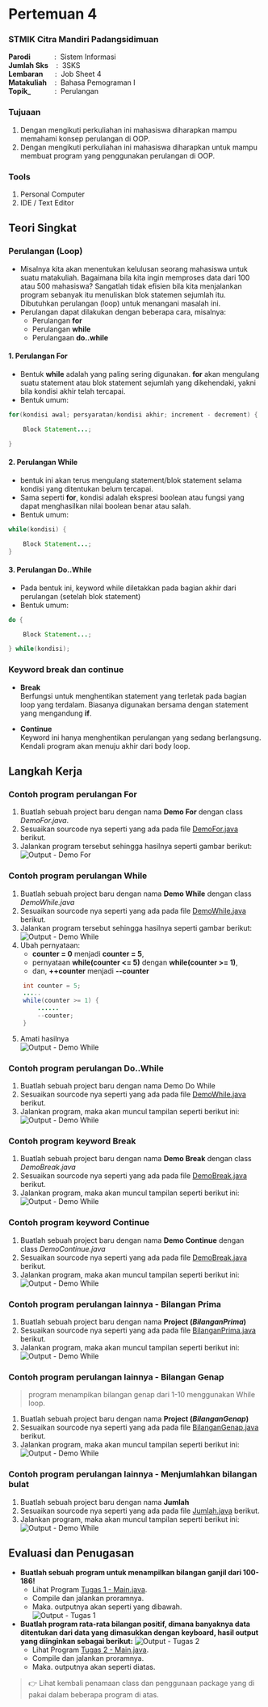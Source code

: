 # Pertemuan 4

### STMIK Citra Mandiri Padangsidimuan

**Parodi**&nbsp;&nbsp;&nbsp;&nbsp;&nbsp;&nbsp;&nbsp;&nbsp;&nbsp;&nbsp;&nbsp;&nbsp;:&nbsp;&nbsp;Sistem Informasi <br>
**Jumlah Sks**&nbsp;&nbsp;&nbsp;&nbsp;:&nbsp;&nbsp;3SKS <br>
**Lembaran**&nbsp;&nbsp;&nbsp;&nbsp;&nbsp;&nbsp;:&nbsp;&nbsp;Job Sheet 4 <br>
**Matakuliah**&nbsp;&nbsp;&nbsp;&nbsp;:&nbsp;&nbsp;Bahasa Pemograman I <br>
**Topik_**&nbsp;&nbsp;&nbsp;&nbsp;&nbsp;&nbsp;&nbsp;&nbsp;&nbsp;&nbsp;&nbsp;&nbsp;:&nbsp;&nbsp;Perulangan
### Tujuaan

1. Dengan mengikuti perkuliahan ini mahasiswa diharapkan mampu memahami konsep perulangan di OOP.
2. Dengan mengikuti perkuliahan ini mahasiswa diharapkan untuk mampu membuat program yang penggunakan perulangan di OOP.

### Tools

1. Personal Computer
2. IDE / Text Editor 

## Teori Singkat

### Perulangan (Loop)

- Misalnya kita akan menentukan kelulusan seorang mahasiswa untuk suatu matakuliah. Bagaimana bila kita ingin memproses data dari 100 atau 500 mahasiswa? Sangatlah tidak efisien bila kita menjalankan program sebanyak itu menuliskan blok statemen sejumlah itu. Dibutuhkan perulangan (loop) untuk menangani masalah ini.
- Perulangan dapat dilakukan dengan beberapa cara, misalnya:
	- Perulangan **for**
	- Perulangan **while**
	- Perulangaan **do..while**

#### 1. Perulangan **For**

- Bentuk **while** adalah yang paling sering digunakan. **for** akan mengulang suatu statement atau blok statement sejumlah yang dikehendaki, yakni bila kondisi akhir telah tercapai.
- Bentuk umum:
```java
for(kondisi awal; persyaratan/kondisi akhir; increment - decrement) {

	Block Statement...;

}
```

#### 2. Perulangan **While**

- bentuk ini akan terus mengulang statement/blok statement selama kondisi yang ditentukan belum tercapai.
- Sama seperti **for**, kondisi adalah ekspresi boolean atau fungsi yang dapat menghasilkan nilai boolean benar atau salah.
- Bentuk umum:
```java
while(kondisi) {

	Block Statement...;
}
```

#### 3. Perulangan **Do..While**

- Pada bentuk ini, keyword while diletakkan pada bagian akhir dari perulangan (setelah blok statement)
- Bentuk umum:
```java
do {

	Block Statement...;

} while(kondisi);
```

### Keyword **break** dan **continue**

- **Break** <br>
Berfungsi untuk menghentikan statement yang terletak pada bagian loop yang terdalam. Biasanya digunakan bersama dengan statement yang mengandung **if**.

- **Continue** <br> 
Keyword ini hanya menghentikan perulangan yang sedang berlangsung. Kendali program akan menuju akhir dari body loop.

## Langkah Kerja

### Contoh program perulangan For

1. Buatlah sebuah project baru dengan nama **Demo For** dengan class *DemoFor.java*.
2. Sesuaikan sourcode nya seperti yang ada pada file [DemoFor.java](https://github.com/Fajar-ab/Pemograman-Dasar-JAVA-SCM/blob/master/Pertemuan%2004/Demo%20For/src/demofor/DemoFor.java "Buka Github") berikut.
3. Jalankan program tersebut sehingga hasilnya seperti gambar berikut: <br>
![Output - Demo For](https://github.com/Fajar-ab/Pemograman-Dasar-JAVA-SCM/blob/master/Image/%23P04%20-%2001.png "Output - Demo For")

### Contoh program perulangan While

1. Buatlah sebuah project baru dengan nama **Demo While** dengan class *DemoWhile.java*
2. Sesuaikan sourcode nya seperti yang ada pada file [DemoWhile.java](https://github.com/Fajar-ab/Pemograman-Dasar-JAVA-SCM/blob/master/Pertemuan%2004/Demo%20While/src/demowhile/DemoWhile.java "Buka Github") berikut.
3. Jalankan program tersebut sehingga hasilnya seperti gambar berikut: <br>
![Output - Demo While](https://github.com/Fajar-ab/Pemograman-Dasar-JAVA-SCM/blob/master/Image/%23P04%20-%2002.png "Output - Demo While #1")
4. Ubah pernyataan: <br>
	- **counter = 0** menjadi **counter = 5**, 
	- pernyataan **while(counter <= 5)** dengan **while(counter >= 1)**, 
	- dan, **++counter** menjadi **--counter** 

```java
	int counter = 5;
	.....
	while(counter >= 1) {
		......
		--counter;
	}
```
5. Amati hasilnya <br>
![Output - Demo While](https://github.com/Fajar-ab/Pemograman-Dasar-JAVA-SCM/blob/master/Image/%23P04%20-%2003.png "Output - Demo While #2")

### Contoh program perulangan Do..While

1. Buatlah sebuah project baru dengan nama Demo Do While
2. Sesuaikan sourcode nya seperti yang ada pada file [DemoWhile.java](https://github.com/Fajar-ab/Pemograman-Dasar-JAVA-SCM/blob/master/Pertemuan%2004/Demo%20Do_While/src/demodowhile/DemoDoWhile.java "Buka Github") berikut.
3. Jalankan program, maka akan muncul tampilan seperti berikut ini: <br>
![Output - Demo While](https://github.com/Fajar-ab/Pemograman-Dasar-JAVA-SCM/blob/master/Image/%23P04%20-%2004.png "Output - Demo While #1")

### Contoh program keyword **Break**

1. Buatlah sebuah project baru dengan nama **Demo Break** dengan class *DemoBreak.java*
2. Sesuaikan sourcode nya seperti yang ada pada file [DemoBreak.java](https://github.com/Fajar-ab/Pemograman-Dasar-JAVA-SCM/blob/master/Pertemuan%2004/Demo%20Break/src/demobreak/DemoBreak.java "Buka Github") berikut.
3. Jalankan program, maka akan muncul tampilan seperti berikut ini: <br>
![Output - Demo While](https://github.com/Fajar-ab/Pemograman-Dasar-JAVA-SCM/blob/master/Image/%23P04%20-%2005.png "Output - Demo While")

### Contoh program keyword Continue

1. Buatlah sebuah project baru dengan nama **Demo Continue** dengan class *DemoContinue.java*
2. Sesuaikan sourcode nya seperti yang ada pada file [DemoBreak.java](https://github.com/Fajar-ab/Pemograman-Dasar-JAVA-SCM/blob/master/Pertemuan%2004/Demo%20Continue/src/democontinue/DemoContinue.java "Buka Github") berikut.
3. Jalankan program, maka akan muncul tampilan seperti berikut ini: <br>
![Output - Demo While](https://github.com/Fajar-ab/Pemograman-Dasar-JAVA-SCM/blob/master/Image/%23P04%20-%2006.png "Output - Demo Continue")

### Contoh program perulangan lainnya - Bilangan Prima

1. Buatlah sebuah project baru dengan nama **Project (_BilanganPrima_)**
2. Sesuaikan sourcode nya seperti yang ada pada file [BilanganPrima.java](https://github.com/Fajar-ab/Pemograman-Dasar-JAVA-SCM/blob/master/Pertemuan%2004/Project%20(BilanganPrima)/src/bilanganprima/BilanganPrima.java "Buka Github") berikut.
3. Jalankan program, maka akan muncul tampilan seperti berikut ini: <br>
![Output - Demo While](https://github.com/Fajar-ab/Pemograman-Dasar-JAVA-SCM/blob/master/Image/%23P04%20-%2007.png "Output - Project BilanganPrima")

### Contoh program perulangan lainnya - Bilangan Genap

> program menampikan bilangan genap dari 1-10 menggunakan While loop.

1. Buatlah sebuah project baru dengan nama **Project (_BilanganGenap_)**
2. Sesuaikan sourcode nya seperti yang ada pada file [BilanganGenap.java](https://github.com/Fajar-ab/Pemograman-Dasar-JAVA-SCM/blob/master/Pertemuan%2004/Project%20(BilanganGenap)/src/bilangangenap/BilanganGenap.java "Buka Github") berikut.
3. Jalankan program, maka akan muncul tampilan seperti berikut ini: <br>
![Output - Demo While](https://github.com/Fajar-ab/Pemograman-Dasar-JAVA-SCM/blob/master/Image/%23P04%20-%2008.png "Output - Project BilanganGenap")

### Contoh program perulangan lainnya - Menjumlahkan bilangan bulat

1. Buatlah sebuah project baru dengan nama **Jumlah**
2. Sesuaikan sourcode nya seperti yang ada pada file [Jumlah.java](https://github.com/Fajar-ab/Pemograman-Dasar-JAVA-SCM/blob/master/Pertemuan%2004/Project%20(jumlah)/src/jumlah/Jumlah.java "Buka Github") berikut.
3. Jalankan program, maka akan muncul tampilan seperti berikut ini: <br>
![Output - Demo While](https://github.com/Fajar-ab/Pemograman-Dasar-JAVA-SCM/blob/master/Image/%23P04%20-%2009.png "Output - Project Jumlah")

## Evaluasi dan Penugasan

- **Buatlah sebuah program untuk menampilkan bilangan ganjil dari 100-186!**
	- Lihat Program [Tugas 1 - Main.java](https://github.com/Fajar-ab/Pemograman-Dasar-JAVA-SCM/blob/master/Pertemuan%2004/Tugas%201/src/tugas1/Main.java "Buka Github").
	- Compile dan jalankan proramnya.
	- Maka. outputnya akan seperti yang dibawah. <br>
	![Output - Tugas 1](https://github.com/Fajar-ab/Pemograman-Dasar-JAVA-SCM/blob/master/Image/%23P04%20-%2010.png "Output - Tugas 1")
- **Buatlah program rata-rata bilangan positif, dimana banyaknya data ditentukan dari data yang dimasukkan dengan keyboard, hasil output yang diinginkan sebagai berikut:**
![Output - Tugas 2](https://github.com/Fajar-ab/Pemograman-Dasar-JAVA-SCM/blob/master/Image/%23P04%20-%2011.png "Output - Tugas 2")
	- Lihat Program [Tugas 2 - Main.java](https://github.com/Fajar-ab/Pemograman-Dasar-JAVA-SCM/blob/master/Pertemuan%2004/Tugas%202/src/tugas2/Main.java "Buka Github").
	- Compile dan jalankan proramnya.
	- Maka. outputnya akan seperti diatas. <br>

> 👉 Lihat kembali penamaan class dan penggunaan package yang di pakai dalam beberapa program di atas.
